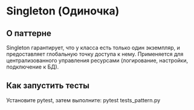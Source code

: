 # Singleton (Одиночка)

## О паттерне
Singleton гарантирует, что у класса есть только один экземпляр, и предоставляет глобальную точку доступа к нему. Применяется для централизованного управления ресурсами (логирование, настройки, подключение к БД).

## Как запустить тесты
Установите pytest, затем выполните:
pytest tests_pattern.py
